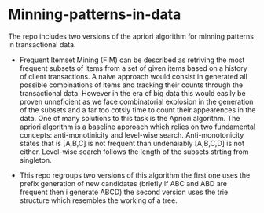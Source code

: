 # Minning-patterns-in-data
The repo includes two versions of the apriori algorithm for minning patterns in transactional data.

* Frequent Itemset Mining (FIM) can be described as retriving the most frequent subsets of items from a set of given items based on a history of client transactions. 
A naive approach would consist in generated all possible combinations of items and tracking their counts through the transactional data. However in the era of big data this would
easily be proven unneficient as we face combinatorial explosion in the generation of the subsets and a far too cotsly time to count their appearences in the data.
One of many solutions to this task is the Apriori algorithm. The apriori algorithm is a baseline approach which relies on two fundamental concepts: 
anti-monotinicity and level-wise search. Anti-monotonicity states that is [A,B,C] is not frequent than undenaiably [A,B,C,D] is not either. Level-wise search follows the length
of the subsets strting from singleton.

* This repo regroups two versions of this algorithm the first one uses the prefix generation of new candidates (briefly if ABC and ABD  are frequent then i generate ABCD) 
the second version uses the trie structure which resembles the working of a tree.
